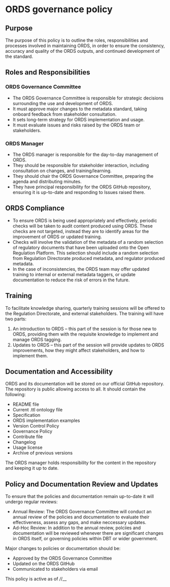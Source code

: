 # ORDS governance policy
## Purpose
The purpose of this policy is to outline the roles, responsibilities and processes involved in maintaining ORDS, in order to ensure the consistency, accuracy and quality of the ORDS outputs, and continued development of the standard.

## Roles and Responsibilities

### ORDS Governance Committee
-	The ORDS Governance Committee is responsible for strategic decisions surrounding the use and development of ORDS.
-	It must approve major changes to the metadata standard, taking onboard feedback from stakeholder consultation.
-	It sets long-term strategy for ORDS implementation and usage.
-	It must evaluate issues and risks raised by the ORDS team or stakeholders.

### ORDS Manager
-	The ORDS manager is responsible for the day-to-day management of ORDS.
-	They should be responsible for stakeholder interaction, including consultation on changes, and training/learning.
-	They should chair the ORDS Governance Committee, preparing the agenda and distributing minutes.
-	They have principal responsibility for the ORDS GitHub repository, ensuring it is up-to-date and responding to Issues raised there.

## ORDS Compliance
-	To ensure ORDS is being used appropriately and effectively, periodic checks will be taken to audit content produced using ORDS. These checks are not targeted, instead they are to identify areas for the improvement of ORDS or updated training.
-	Checks will involve the validation of the metadata of a random selection of regulatory documents that have been uploaded onto the Open Regulation Platform. This selection should include a random selection from Regulation Directorate produced metadata, and regulator produced metadata.
-	In the case of inconsistencies, the ORDS team may offer updated training to internal or external metadata taggers, or update documentation to reduce the risk of errors in the future.

## Training
To facilitate knowledge sharing, quarterly training sessions will be offered to the Regulation Directorate, and external stakeholders. 
The training will have two parts:
1.	An introduction to ORDS – this part of the session is for those new to ORDS, providing them with the requisite knowledge to implement and manage ORDS tagging.
2.	Updates to ORDS – this part of the session will provide updates to ORDS improvements, how they might affect stakeholders, and how to implement them.

## Documentation and Accessibility
ORDS and its documentation will be stored on our official GitHub repository. The repository is public allowing access to all. It should contain the following:
-	README file
-	Current .ttl ontology file
-	Specification
-	ORDS implementation examples
-	Version Control Policy
-	Governance Policy
-	Contribute file
-	Changelog
-	Usage license
-	Archive of previous versions

The ORDS manager holds responsibility for the content in the repository and keeping it up to date.

## Policy and Documentation Review and Updates

To ensure that the policies and documentation remain up-to-date it will undergo regular reviews:
- Annual Review: The ORDS Governance Committee will conduct an annual review of the policies and documentation to evaluate their effectiveness, assess any gaps, and make neccessary updates.
- Ad-Hoc Review: In addition to the annual review, polciies and documentation will be reviewed whenever there are significant changes in ORDS itself, or governing policies within DBT or wider government.

Major changes to policies or documentation should be:
- Approved by the ORDS Governance Committee
- Updated on the ORDS GitHub
- Communicated to stakeholders via email


This policy is active as of _/_/__
